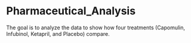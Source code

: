 # Pharmaceutical_Analysis
The goal is to analyze the data to show how four treatments (Capomulin, Infubinol, Ketapril, and Placebo) compare.
